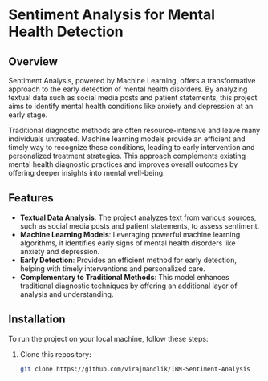 # Sentiment Analysis for Mental Health Detection

## Overview
Sentiment Analysis, powered by Machine Learning, offers a transformative approach to the early detection of mental health disorders. By analyzing textual data such as social media posts and patient statements, this project aims to identify mental health conditions like anxiety and depression at an early stage. 

Traditional diagnostic methods are often resource-intensive and leave many individuals untreated. Machine learning models provide an efficient and timely way to recognize these conditions, leading to early intervention and personalized treatment strategies. This approach complements existing mental health diagnostic practices and improves overall outcomes by offering deeper insights into mental well-being.

## Features
- **Textual Data Analysis**: The project analyzes text from various sources, such as social media posts and patient statements, to assess sentiment.
- **Machine Learning Models**: Leveraging powerful machine learning algorithms, it identifies early signs of mental health disorders like anxiety and depression.
- **Early Detection**: Provides an efficient method for early detection, helping with timely interventions and personalized care.
- **Complementary to Traditional Methods**: This model enhances traditional diagnostic techniques by offering an additional layer of analysis and understanding.

## Installation
To run the project on your local machine, follow these steps:

1. Clone this repository:
   ```bash
   git clone https://github.com/virajmandlik/IBM-Sentiment-Analysis
